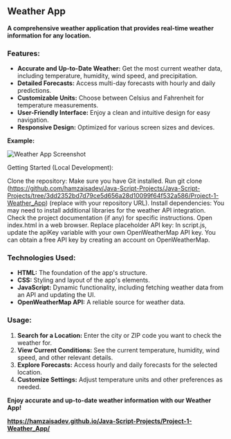 ## **Weather App**

**A comprehensive weather application that provides real-time weather information for any location.**

### **Features:**

* **Accurate and Up-to-Date Weather:** Get the most current weather data, including temperature, humidity, wind speed, and precipitation.
* **Detailed Forecasts:** Access multi-day forecasts with hourly and daily predictions.
* **Customizable Units:** Choose between Celsius and Fahrenheit for temperature measurements.
* **User-Friendly Interface:** Enjoy a clean and intuitive design for easy navigation.
* **Responsive Design:** Optimized for various screen sizes and devices.



**Example:**

![Weather App Screenshot](https://your-image-url.com/weather-app-screenshot.png)

Getting Started (Local Development):

Clone the repository: Make sure you have Git installed. Run git clone (https://github.com/hamzaisadev/Java-Script-Projects/Java-Script-Projects/tree/3dd2352bd7d79ce5d656a28d10099f64f532a586/Project-1-Weather_App) (replace with your repository URL).
Install dependencies: You may need to install additional libraries for the weather API integration. Check the project documentation (if any) for specific instructions.
Open index.html in a web browser.
Replace placeholder API key: In script.js, update the apiKey variable with your own OpenWeatherMap API key. You can obtain a free API key by creating an account on OpenWeatherMap.

### **Technologies Used:**

* **HTML:** The foundation of the app's structure.
* **CSS:** Styling and layout of the app's elements.
* **JavaScript:** Dynamic functionality, including fetching weather data from an API and updating the UI.
* **OpenWeatherMap API:** A reliable source for weather data.

### **Usage:**

1. **Search for a Location:** Enter the city or ZIP code you want to check the weather for.
2. **View Current Conditions:** See the current temperature, humidity, wind speed, and other relevant details.
3. **Explore Forecasts:** Access hourly and daily forecasts for the selected location.
4. **Customize Settings:** Adjust temperature units and other preferences as needed.

**Enjoy accurate and up-to-date weather information with our Weather App!**

**https://hamzaisadev.github.io/Java-Script-Projects/Project-1-Weather_App/**
